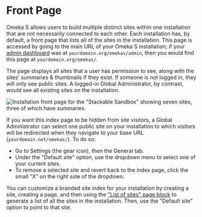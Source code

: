 # Front Page

Omeka S allows users to build multiple distinct sites within one installation that are not necessarily connected to each other. Each installation has, by default, a front page that lists all of the sites in the installation. This page is accessed by going to the main URL of your Omeka S installation; if your [admin dashboard](admin-dashboard.md) was at `yourdomain.org/omekas/admin`, then you would find this page at `yourdomain.org/omekas/`.

The page displays all sites that a user has permission to see, along with the sites' summaries & thumbnails if they exist. If someone is not logged in, they will only see public sites. A logged-in Global Administrator, by contrast, would see all existing sites on the installation.

![Installation front page for the "Stackable Sandbox" showing seven sites, three of which have summaries.](files/frontpage-basic.png)

If you want this index page to be hidden from site visitors, a Global Administrator can select one public site on your installation to which visitors will be redirected when they navigate to your base URL (`yourdomain.net/omekas/`). To do so:

- Go to Settings (the gear icon), then the General tab.
- Under the "Default site" option, use the dropdown menu to select one of your current sites. 
- To remove a selected site and revert back to the index page, click the small "X" on the right side of the dropdown.

You can customize a branded site index for your installation by creating a site, creating a page, and then using the ["List of sites" page block](sites/site_pages.md#page-blocks) to generate a list of all the sites in the installation. Then, use the "Default site" option to point to that site.
